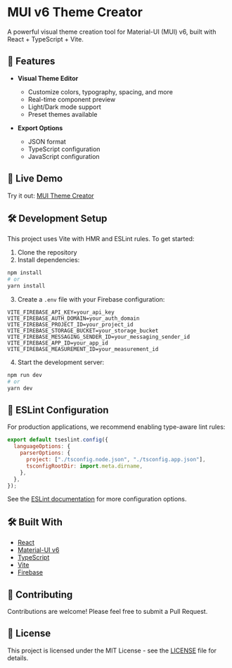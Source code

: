 # MUI v6 Theme Creator

A powerful visual theme creation tool for Material-UI (MUI) v6, built with React + TypeScript + Vite.

## 🌟 Features

- **Visual Theme Editor**

  - Customize colors, typography, spacing, and more
  - Real-time component preview
  - Light/Dark mode support
  - Preset themes available

- **Export Options**
  - JSON format
  - TypeScript configuration
  - JavaScript configuration

## 🚀 Live Demo

Try it out: [MUI Theme Creator](https://muiv6-theme-creator.web.app/)

## 🛠️ Development Setup

This project uses Vite with HMR and ESLint rules. To get started:

1. Clone the repository
2. Install dependencies:

```bash
npm install
# or
yarn install
```

3. Create a `.env` file with your Firebase configuration:

```env
VITE_FIREBASE_API_KEY=your_api_key
VITE_FIREBASE_AUTH_DOMAIN=your_auth_domain
VITE_FIREBASE_PROJECT_ID=your_project_id
VITE_FIREBASE_STORAGE_BUCKET=your_storage_bucket
VITE_FIREBASE_MESSAGING_SENDER_ID=your_messaging_sender_id
VITE_FIREBASE_APP_ID=your_app_id
VITE_FIREBASE_MEASUREMENT_ID=your_measurement_id
```

4. Start the development server:

```bash
npm run dev
# or
yarn dev
```

## 📝 ESLint Configuration

For production applications, we recommend enabling type-aware lint rules:

```js
export default tseslint.config({
  languageOptions: {
    parserOptions: {
      project: ["./tsconfig.node.json", "./tsconfig.app.json"],
      tsconfigRootDir: import.meta.dirname,
    },
  },
});
```

See the [ESLint documentation](https://eslint.org/) for more configuration options.

## 🛠️ Built With

- [React](https://reactjs.org/)
- [Material-UI v6](https://mui.com/)
- [TypeScript](https://www.typescriptlang.org/)
- [Vite](https://vitejs.dev/)
- [Firebase](https://firebase.google.com/)

## 🤝 Contributing

Contributions are welcome! Please feel free to submit a Pull Request.

## 📄 License

This project is licensed under the MIT License - see the [LICENSE](LICENSE) file for details.
